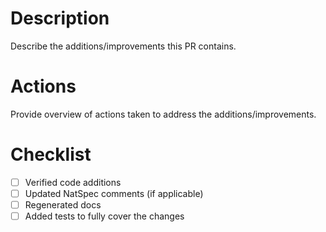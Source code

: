 # Description

Describe the additions/improvements this PR contains.

# Actions

Provide overview of actions taken to address the additions/improvements.

# Checklist

- [ ] Verified code additions
- [ ] Updated NatSpec comments (if applicable)
- [ ] Regenerated docs
- [ ] Added tests to fully cover the changes